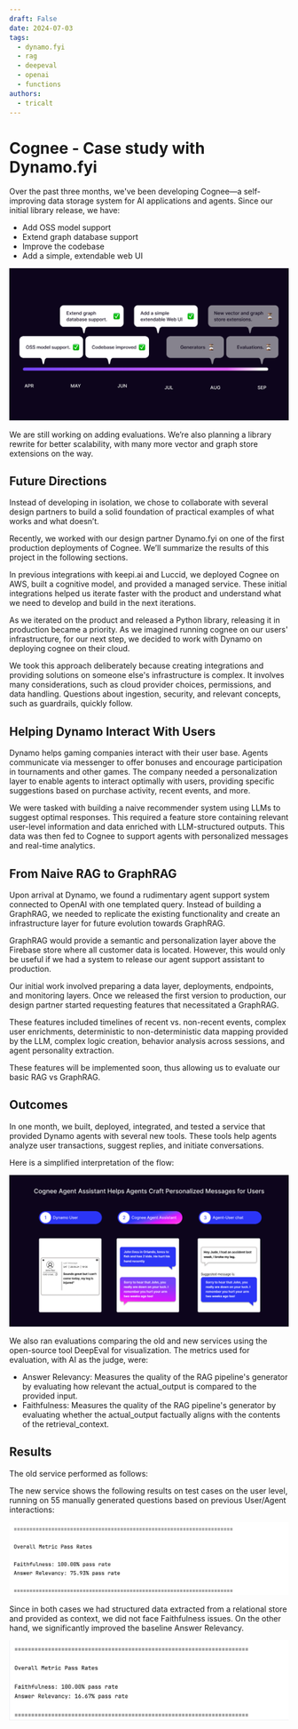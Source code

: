 ```yaml
---
draft: False
date: 2024-07-03
tags:
  - dynamo.fyi
  - rag
  - deepeval
  - openai 
  - functions
authors:
  - tricalt
---
```




# Cognee - Case study with Dynamo.fyi

Over the past three months, we've been developing Cognee—a self-improving data storage system for AI applications and agents. Since our initial library release, we have:

- Add OSS model support
- Extend graph database support
- Improve the codebase
- Add a simple, extendable web UI

![where-do-knowledge-graphs-fit/timeline.jpg](where-do-knowledge-graphs-fit/timeline.jpg)


We are still working on adding evaluations. We’re also planning a library rewrite for better scalability, with many more vector and graph store extensions on the way.

## Future Directions

Instead of developing in isolation, we chose to collaborate with several design partners to build a solid foundation of practical examples of what works and what doesn’t.

Recently, we worked with our design partner Dynamo.fyi on one of the first production deployments of Cognee. We’ll summarize the results of this project in the following sections.

In previous integrations with keepi.ai and Luccid, we deployed Cognee on AWS, built a cognitive model, and provided a managed service. These initial integrations helped us iterate faster with the product and understand what we need to develop and build in the next iterations. 

As we iterated on the product and released a Python library, releasing it in production became a priority. As we imagined running cognee on our users' infrastructure, for our next step, we decided to work with Dynamo on deploying cognee on their cloud.

We took this approach deliberately because creating integrations and providing solutions on someone else's infrastructure is complex. It involves many considerations, such as cloud provider choices, permissions, and data handling. Questions about ingestion, security, and relevant concepts, such as guardrails, quickly follow.

## Helping Dynamo Interact With Users

Dynamo helps gaming companies interact with their user base. Agents communicate via messenger to offer bonuses and encourage participation in tournaments and other games. The company needed a personalization layer to enable agents to interact optimally with users, providing specific suggestions based on purchase activity, recent events, and more.

We were tasked with building a naive recommender system using LLMs to suggest optimal responses. This required a feature store containing relevant user-level information and data enriched with LLM-structured outputs. This data was then fed to Cognee to support agents with personalized messages and real-time analytics.

## From Naive RAG to GraphRAG

Upon arrival at Dynamo, we found a rudimentary agent support system connected to OpenAI with one templated query. Instead of building a GraphRAG, we needed to replicate the existing functionality and create an infrastructure layer for future evolution towards GraphRAG. 

GraphRAG would provide a semantic and personalization layer above the Firebase store where all customer data is located. However, this would only be useful if we had a system to release our agent support assistant to production.

Our initial work involved preparing a data layer, deployments, endpoints, and monitoring layers. Once we released the first version to production, our design partner started requesting features that necessitated a GraphRAG.

These features included timelines of recent vs. non-recent events, complex user enrichments, deterministic to non-deterministic data mapping provided by the LLM, complex logic creation, behavior analysis across sessions, and agent personality extraction.

These features will be implemented soon, thus allowing us to evaluate our basic RAG vs GraphRAG.

## Outcomes

In one month, we built, deployed, integrated, and tested a service that provided Dynamo agents with several new tools. These tools help agents analyze user transactions, suggest replies, and initiate conversations.

Here is a simplified interpretation of the flow:

![where-do-knowledge-graphs-fit/dynamo_fyi_demo.jpg](where-do-knowledge-graphs-fit/dynamo_fyi_demo.jpg)


We also ran evaluations comparing the old and new services using the open-source tool DeepEval for visualization. The metrics used for evaluation, with AI as the judge, were:

- Answer Relevancy: Measures the quality of the RAG pipeline's generator by evaluating how relevant the actual_output is compared to the provided input.
- Faithfulness: Measures the quality of the RAG pipeline's generator by evaluating whether the actual_output factually aligns with the contents of the retrieval_context.

## Results

The old service performed as follows:

The new service shows the following results on test cases on the user level, running on 55 manually generated questions based on previous User/Agent interactions: 

![where-do-knowledge-graphs-fit/dynamo_fyi_demo.jpg](where-do-knowledge-graphs-fit/cognee_results.png)


Since in both cases we had structured data extracted from a relational store and provided as context, we did not face Faithfulness issues. On the other hand, we significantly improved the baseline Answer Relevancy.

![where-do-knowledge-graphs-fit/dynamo_fyi_demo.jpg](where-do-knowledge-graphs-fit/initial_results.png)
